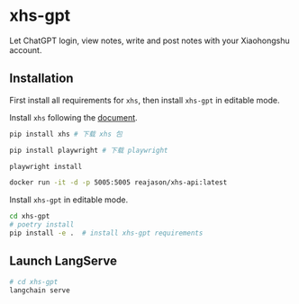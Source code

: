 # xhs-gpt

Let ChatGPT login, view notes, write and post notes with your Xiaohongshu account.

## Installation

First install all requirements for `xhs`, then install `xhs-gpt` in editable mode.  

Install `xhs` following the [document](https://reajason.github.io/xhs/basic).
```bash
pip install xhs # 下载 xhs 包

pip install playwright # 下载 playwright

playwright install

docker run -it -d -p 5005:5005 reajason/xhs-api:latest
```

Install `xhs-gpt` in editable mode.
```bash
cd xhs-gpt
# poetry install
pip install -e .  # install xhs-gpt requirements
```

## Launch LangServe

```bash
# cd xhs-gpt
langchain serve
```
